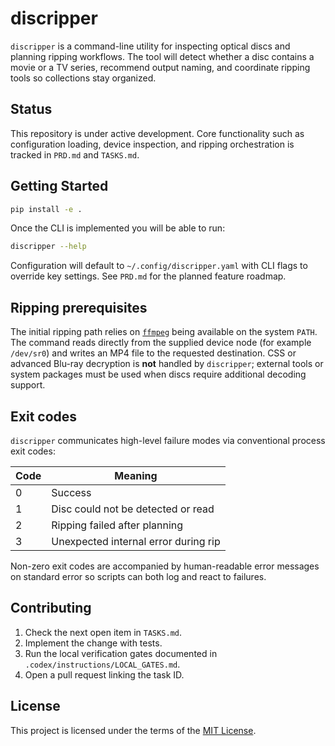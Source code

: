 # discripper

`discripper` is a command-line utility for inspecting optical discs and planning ripping workflows. The tool will detect whether a disc contains a movie or a TV series, recommend output naming, and coordinate ripping tools so collections stay organized.

## Status

This repository is under active development. Core functionality such as configuration loading, device inspection, and ripping orchestration is tracked in `PRD.md` and `TASKS.md`.

## Getting Started

```bash
pip install -e .
```

Once the CLI is implemented you will be able to run:

```bash
discripper --help
```

Configuration will default to `~/.config/discripper.yaml` with CLI flags to override key settings. See `PRD.md` for the planned feature roadmap.

## Ripping prerequisites

The initial ripping path relies on [`ffmpeg`](https://ffmpeg.org/) being available on the system `PATH`.  The command reads
directly from the supplied device node (for example `/dev/sr0`) and writes an MP4 file to the requested destination.  CSS or
advanced Blu-ray decryption is **not** handled by `discripper`; external tools or system packages must be used when discs
require additional decoding support.

## Exit codes

`discripper` communicates high-level failure modes via conventional process exit
codes:

| Code | Meaning                               |
| ---- | ------------------------------------- |
| 0    | Success                               |
| 1    | Disc could not be detected or read    |
| 2    | Ripping failed after planning         |
| 3    | Unexpected internal error during rip  |

Non-zero exit codes are accompanied by human-readable error messages on
standard error so scripts can both log and react to failures.

## Contributing

1. Check the next open item in `TASKS.md`.
2. Implement the change with tests.
3. Run the local verification gates documented in `.codex/instructions/LOCAL_GATES.md`.
4. Open a pull request linking the task ID.

## License

This project is licensed under the terms of the [MIT License](LICENSE).
